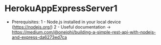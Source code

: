 # HerokuAppExpressServer1
- Prerequisites: 1 - Node.js installed in your local device (https://nodejs.org/) 2 - Useful documentation -> https://medium.com/@onejohi/building-a-simple-rest-api-with-nodejs-and-express-da6273ed7ca
